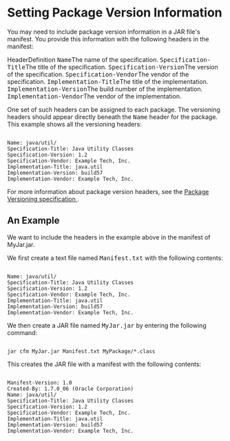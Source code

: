 
# Setting Package Version Information

You may need to include package version information in a JAR file's manifest. You provide this information with the following headers in the manifest:
<th id="h1">Header</th><th id="h2">Definition</th>
<td headers="h1"><tt>Name</tt></td><td headers="h2">The name of the specification.</td>
<td headers="h1"><tt>Specification-Title</tt></td><td headers="h2">The title of the specification.</td>
<td headers="h1"><tt>Specification-Version</tt></td><td headers="h2">The version of the specification.</td>
<td headers="h1"><tt>Specification-Vendor</tt></td><td headers="h2">The vendor of the specification.</td>
<td headers="h1"><tt>Implementation-Title</tt></td><td headers="h2">The title of the implementation.</td>
<td headers="h1"><tt>Implementation-Version</tt></td><td headers="h2">The build number of the implementation.</td>
<td headers="h1"><tt>Implementation-Vendor</tt></td><td headers="h2">The vendor of the implementation.</td>

One set of such headers can be assigned to each package. The versioning headers should appear directly beneath the <tt>Name</tt> header for the package. This example shows all the versioning headers:

```

Name: java/util/
Specification-Title: Java Utility Classes
Specification-Version: 1.2
Specification-Vendor: Example Tech, Inc.
Implementation-Title: java.util
Implementation-Version: build57
Implementation-Vendor: Example Tech, Inc.

```

For more information about package version headers, see the 
[Package Versioning specification ](https://docs.oracle.com/javase/8/docs/technotes/guides/versioning/spec/versioning2.html#wp89936).

## An Example

We want to include the headers in the example above in the manifest of MyJar.jar.

We first create a text file named <tt>Manifest.txt</tt> with the following contents:

```

Name: java/util/
Specification-Title: Java Utility Classes
Specification-Version: 1.2
Specification-Vendor: Example Tech, Inc.
Implementation-Title: java.util 
Implementation-Version: build57
Implementation-Vendor: Example Tech, Inc.

```

We then create a JAR file named <tt>MyJar.jar</tt> by entering the following command:

```

jar cfm MyJar.jar Manifest.txt MyPackage/*.class

```

This creates the JAR file with a manifest with the following contents:

```

Manifest-Version: 1.0
Created-By: 1.7.0_06 (Oracle Corporation)
Name: java/util/
Specification-Title: Java Utility Classes
Specification-Version: 1.2
Specification-Vendor: Example Tech, Inc.
Implementation-Title: java.util 
Implementation-Version: build57
Implementation-Vendor: Example Tech, Inc.

```
